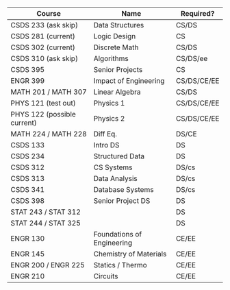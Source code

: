 | Course                      | Name                       | Required?   |
| --------------------------- | -------------------------- | ----------- |
| CSDS 233 (ask skip)         | Data Structures            | CS/DS       |
| CSDS 281 (current)          | Logic Design               | CS          |
| CSDS 302 (current)          | Discrete Math              | CS/DS       |
| CSDS 310 (ask skip)         | Algorithms                 | CS/DS/ee    |
| CSDS 395                    | Senior Projects            | CS          |
| ENGR 399                    | Impact of Engineering      | CS/DS/CE/EE |
| MATH 201 / MATH 307         | Linear Algebra             | CS/DS       |
| PHYS 121 (test out)         | Physics 1                  | CS/DS/CE/EE |
| PHYS 122 (possible current) | Physics 2                  | CS/DS/CE/EE |
| MATH 224 / MATH 228         | Diff Eq.                   | DS/CE       |
| CSDS 133                    | Intro DS                   | DS          |
| CSDS 234                    | Structured Data            | DS          |
| CSDS 312                    | CS Systems                 | DS/cs       |
| CSDS 313                    | Data Analysis              | DS/cs       |
| CSDS 341                    | Database Systems           | DS/cs       |
| CSDS 398                    | Senior Project DS          | DS          |
| STAT 243 / STAT 312         |                            | DS          |
| STAT 244 / STAT 325         |                            | DS          |
| ENGR 130                    | Foundations of Engineering | CE/EE       |
| ENGR 145                    | Chemistry of Materials     | CE/EE       |
| ENGR 200 / ENGR 225         | Statics / Thermo           | CE/EE       |
| ENGR 210                    | Circuits                   | CE/EE       |
